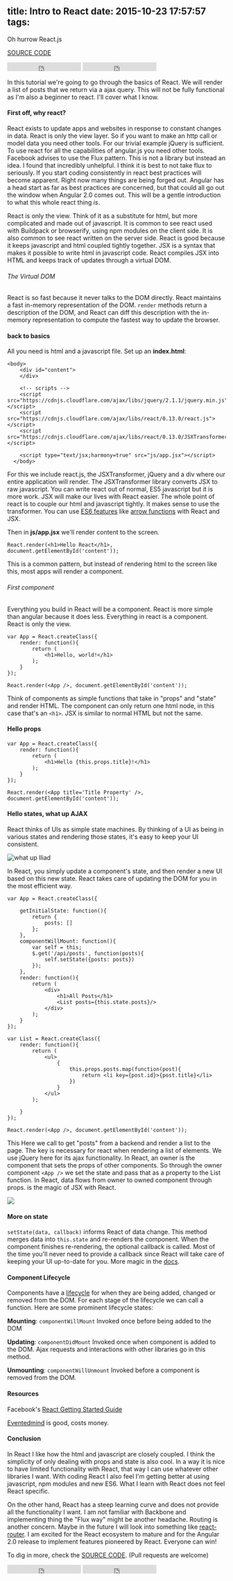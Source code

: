 title: Intro to React
date: 2015-10-23 17:57:57
tags:
---

Oh hurrow React.js
<!-- more -->

[SOURCE CODE](https://github.com/jasonshark/intro-to-react)

<iframe src="https://ghbtns.com/github-btn.html?user=jasonshark&repo=intro-to-react&type=fork&count=true" frameborder="0" scrolling="0" width="170px" height="20px"></iframe>

<iframe src="https://ghbtns.com/github-btn.html?user=jasonshark&repo=intro-to-react&type=star&count=true" frameborder="0" scrolling="0" width="170px" height="20px"></iframe>

In this tutorial we're going to go through the basics of React. We will render a list of posts that we return via a ajax query. This will not be fully functional as I'm also a beginner to react. I'll cover what I know.

#### First off, why react?
React exists to update apps and websites in response  to constant changes in data. React is only the view layer. So if you want to make an http call or model data you need other tools. For our trivial example jQuery is sufficient. To use react for all the capabilities of angular.js you need other tools. Facebook advises to use the Flux pattern. This is not a library but instead an idea. I found that incredibly unhelpful. I think it is best to not take flux to seriously. If you start coding consistently in react best practices will become apparent. Right now many things are being forged out. Angular has a head start as far as best practices are concerned, but that could all go out the window when Angular 2.0 comes out. This will be a gentle introduction to what this whole react thing *is*.

React is only the view. Think of it as a substitute for html, but more complicated and made out of javascript. It is common to see react used with Buildpack or browserify, using npm modules on the client side. It is also common to see react written on the server side. React is good because it keeps javascript and html coupled tightly together. JSX is a syntax that makes it possible to write html in javascript code. React compiles JSX into HTML and keeps track of updates through a virtual DOM.

###### The Virtual DOM
React is so fast because it never talks to the DOM directly. React maintains a fast in-memory representation of the DOM. `render` methods return a description of the DOM, and React can diff this description with the in-memory representation to compute the fastest way to update the browser.

#### back to basics
All you need is html and a javascript file. Set up an **index.html**:

```
<body>
    <div id="content">
    </div>

    <!-- scripts -->
    <script src="https://cdnjs.cloudflare.com/ajax/libs/jquery/2.1.1/jquery.min.js"></script>
    <script src="https://cdnjs.cloudflare.com/ajax/libs/react/0.13.0/react.js"></script>
    <script src="https://cdnjs.cloudflare.com/ajax/libs/react/0.13.0/JSXTransformer.js"></script>
    
    <script type="text/jsx;harmony=true" src="js/app.jsx"></script>
  </body>
```

For this we include react.js, the JSXTransformer, jQuery and a div where our entire application will render. The JSXTransformer library converts JSX to raw javascript. You can write react out of normal, ES5 javascript but it is more work. JSX will make our lives with React easier. The whole point of react is to couple our html and javascript tightly. It makes sense to use the transformer. You can use [ES6 features](http://es6katas.org/?utm_source=javascriptweekly&utm_medium=email) like [arrow functions](http://connorleech.ghost.io/es6-features/) with React and JSX. 

Then in **js/app.jsx** we'll render content to the screen.
```
React.render(<h1>Hello React</h1>, document.getElementById('content'));
```
This is a common pattern, but instead of rendering html to the screen like this, most apps will render a component.


###### First component
Everything you build in React will be a component. React is more simple than angular because it does less. Everything in react is a component. React is only the view.

```
var App = React.createClass({
    render: function(){
        return (
            <h1>Hello, world!</h1>
        );
    }
});

React.render(<App />, document.getElementById('content'));
```

Think of components as simple functions that take in "props" and "state" and render HTML. The component can only return one html node, in this case that's an `<h1>`. JSX is similar to normal HTML but not the same.


#### Hello props

```
var App = React.createClass({
    render: function(){
        return (
            <h1>Hello {this.props.title}!</h1>
        );
    }
});

React.render(<App title='Title Property' />, document.getElementById('content'));
```

#### Hello states, what up AJAX

React thinks of UIs as simple state machines. By thinking of a UI as being in various states and rendering those states, it's easy to keep your UI consistent.

![what up Iliad](http://static.comicvine.com/uploads/original/12/127594/4621261-6047962655-u-mEl.gif)

In React, you simply update a component's state, and then render a new UI based on this new state. React takes care of updating the DOM for you in the most efficient way.

```
var App = React.createClass({

	getInitialState: function(){
		return {
			posts: []
		};
	},
	componentWillMount: function(){
		var self = this;
		$.get('/api/posts', function(posts){
			self.setState({posts: posts})
		});
	},
	render: function(){
		return (
			<div>
				<h1>All Posts</h1>
				<List posts={this.state.posts}/>
			</div>
		);
	}
});

var List = React.createClass({
	render: function(){
		return (
			<ul>
				{
					this.props.posts.map(function(post){
						return <li key={post.id}>{post.title}</li>
					})
				}
			</ul>
		);

	}
});

React.render(<App />, document.getElementById('content'));
```

This Here we call to get "posts" from a backend and render a list to the page. The key is necessary for react when rendering a list of elements. We use jQuery here for its ajax functionality. In React, an owner is the component that sets the props of other components. So through the owner component `<App />` we set the state and pass that as a property to the List function. In React, data flows from owner to owned component through props. is the magic of JSX with React.

![](http://media.giphy.com/media/eaJyDondNeLHq/giphy.gif)

#### More on state
`setState(data, callback)` informs React of data change. This method merges data into `this.state` and re-renders the component. When the component finishes re-rendering, the optional callback is called. Most of the time you'll never need to provide a callback since React will take care of keeping your UI up-to-date for you. More magic in the [docs](https://facebook.github.io/react/docs/interactivity-and-dynamic-uis.html).

#### Component Lifecycle
Components have a [lifecycle](https://facebook.github.io/react/docs/component-specs.html) for when they are being added, changed or removed from the DOM. For each stage of the lifecycle we can call a function. Here are some prominent lifecycle states:

**Mounting**: `componentWillMount` Invoked once before being added to the DOM

**Updating**: `componentDidMount` Invoked once when component is added to the DOM. Ajax requests and interactions with other libraries go in this method.

**Unmounting**: `componentWillUnmount` Invoked before a component is removed from the DOM.

#### Resources

Facebook's [React Getting Started Guide](https://facebook.github.io/react/docs/why-react.html)

[Eventedmind](https://www.eventedmind.com/) is good, costs money.

#### Conclusion

In React I like how the html and javascript are closely coupled. I think the simplicity of only dealing with props and state is also cool. In a way it is nice to have limited functionality with React, that way I can use whatever other libraries I want. With coding React I also feel I'm getting better at using javascript, npm modules and new ES6. What I learn with React does not feel React specific.

On the other hand, React has a steep learning curve and does not provide all the functionality I want. I am not familiar with Backbone and implementing thing the "Flux way" might be another headache. Routing is another concern. Maybe in the future I will look into something like [react-router](https://github.com/rackt/react-router). I am excited for the React ecosystem to mature and for the Angular 2.0 release to implement features pioneered by React. Everyone can win!

To dig in more, check the [SOURCE CODE](https://github.com/jasonshark/intro-to-react). (Pull requests are welcome)

<iframe src="https://ghbtns.com/github-btn.html?user=jasonshark&repo=intro-to-react&type=fork&count=true" frameborder="0" scrolling="0" width="170px" height="20px"></iframe>

<iframe src="https://ghbtns.com/github-btn.html?user=jasonshark&repo=intro-to-react&type=star&count=true" frameborder="0" scrolling="0" width="170px" height="20px"></iframe>